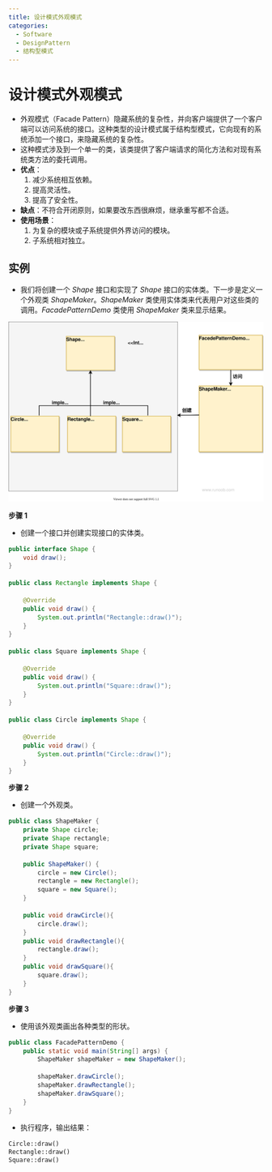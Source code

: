 ```yaml
---
title: 设计模式外观模式
categories:
  - Software
  - DesignPattern
  - 结构型模式
---
```

# 设计模式外观模式

- 外观模式（Facade Pattern）隐藏系统的复杂性，并向客户端提供了一个客户端可以访问系统的接口。这种类型的设计模式属于结构型模式，它向现有的系统添加一个接口，来隐藏系统的复杂性。
- 这种模式涉及到一个单一的类，该类提供了客户端请求的简化方法和对现有系统类方法的委托调用。
- **优点**： 
    1. 减少系统相互依赖。 
    2. 提高灵活性。 
    3. 提高了安全性。
- **缺点**：不符合开闭原则，如果要改东西很麻烦，继承重写都不合适。
- **使用场景**： 
    1. 为复杂的模块或子系统提供外界访问的模块。
    2. 子系统相对独立。

## 实例

- 我们将创建一个 *Shape* 接口和实现了 *Shape* 接口的实体类。下一步是定义一个外观类 *ShapeMaker*。*ShapeMaker* 类使用实体类来代表用户对这些类的调用。*FacadePatternDemo* 类使用 *ShapeMaker* 类来显示结果。

![外观模式的 UML 图](https://raw.githubusercontent.com/LuShan123888/Files/main/Pictures/20201015-facade.svg)

**步骤 1**

- 创建一个接口并创建实现接口的实体类。

```java
public interface Shape {
    void draw();
}

public class Rectangle implements Shape {

    @Override
    public void draw() {
        System.out.println("Rectangle::draw()");
    }
}

public class Square implements Shape {

    @Override
    public void draw() {
        System.out.println("Square::draw()");
    }
}

public class Circle implements Shape {

    @Override
    public void draw() {
        System.out.println("Circle::draw()");
    }
}
```

**步骤 2**

- 创建一个外观类。

```java
public class ShapeMaker {
    private Shape circle;
    private Shape rectangle;
    private Shape square;

    public ShapeMaker() {
        circle = new Circle();
        rectangle = new Rectangle();
        square = new Square();
    }

    public void drawCircle(){
        circle.draw();
    }
    public void drawRectangle(){
        rectangle.draw();
    }
    public void drawSquare(){
        square.draw();
    }
}
```

**步骤 3**

- 使用该外观类画出各种类型的形状。

```java
public class FacadePatternDemo {
    public static void main(String[] args) {
        ShapeMaker shapeMaker = new ShapeMaker();

        shapeMaker.drawCircle();
        shapeMaker.drawRectangle();
        shapeMaker.drawSquare();      
    }
}
```

- 执行程序，输出结果：

```
Circle::draw()
Rectangle::draw()
Square::draw()
```
